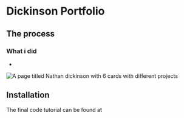 # Dickinson Portfolio



## The process

### What i did
* 
![A page titled Nathan dickinson with 6 cards with different projects]()
  
## Installation 
The final code tutorial can be found at 
